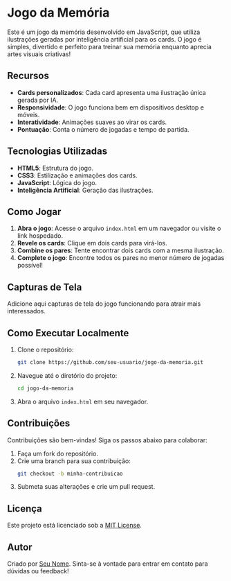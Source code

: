 # Jogo da Memória

Este é um jogo da memória desenvolvido em JavaScript, que utiliza ilustrações geradas por inteligência artificial para os cards. O jogo é simples, divertido e perfeito para treinar sua memória enquanto aprecia artes visuais criativas!

## Recursos

- **Cards personalizados**: Cada card apresenta uma ilustração única gerada por IA.
- **Responsividade**: O jogo funciona bem em dispositivos desktop e móveis.
- **Interatividade**: Animações suaves ao virar os cards.
- **Pontuação**: Conta o número de jogadas e tempo de partida.

## Tecnologias Utilizadas

- **HTML5**: Estrutura do jogo.
- **CSS3**: Estilização e animações dos cards.
- **JavaScript**: Lógica do jogo.
- **Inteligência Artificial**: Geração das ilustrações.

## Como Jogar

1. **Abra o jogo**: Acesse o arquivo `index.html` em um navegador ou visite o link hospedado.
2. **Revele os cards**: Clique em dois cards para virá-los.
3. **Combine os pares**: Tente encontrar dois cards com a mesma ilustração.
4. **Complete o jogo**: Encontre todos os pares no menor número de jogadas possível!

## Capturas de Tela

Adicione aqui capturas de tela do jogo funcionando para atrair mais interessados.


## Como Executar Localmente

1. Clone o repositório:
   ```bash
   git clone https://github.com/seu-usuario/jogo-da-memoria.git
   ```
2. Navegue até o diretório do projeto:
   ```bash
   cd jogo-da-memoria
   ```
3. Abra o arquivo `index.html` em seu navegador.

## Contribuições

Contribuições são bem-vindas! Siga os passos abaixo para colaborar:

1. Faça um fork do repositório.
2. Crie uma branch para sua contribuição:
   ```bash
   git checkout -b minha-contribuicao
   ```
3. Submeta suas alterações e crie um pull request.

## Licença

Este projeto está licenciado sob a [MIT License](LICENSE).

## Autor

Criado por [Seu Nome](https://github.com/seu-usuario). Sinta-se à vontade para entrar em contato para dúvidas ou feedback!

